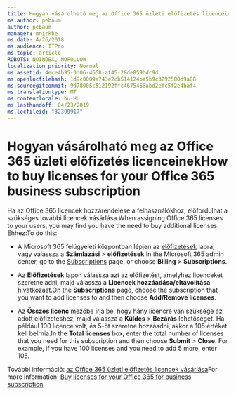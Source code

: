 ```yaml
---
title: Hogyan vásárolható meg az Office 365 üzleti előfizetés licenceinek
ms.author: pebaum
author: pebaum
manager: mnirkhe
ms.date: 4/26/2018
ms.audience: ITPro
ms.topic: article
ROBOTS: NOINDEX, NOFOLLOW
localization_priority: Normal
ms.assetid: 4ece4b95-0d06-4658-af45-28de859bdc9d
ms.openlocfilehash: 1d9c0009e743e2cb514124ba5b9c3292580d9a88
ms.sourcegitcommit: 9d78905c512192ffc4675468abd2efc5f2e4baf4
ms.translationtype: MT
ms.contentlocale: hu-HU
ms.lasthandoff: 04/23/2019
ms.locfileid: "32399917"
---
```

# <a name="how-to-buy-licenses-for-your-office-365-business-subscription"></a><span data-ttu-id="c4ca6-102">Hogyan vásárolható meg az Office 365 üzleti előfizetés licenceinek</span><span class="sxs-lookup"><span data-stu-id="c4ca6-102">How to buy licenses for your Office 365 business subscription</span></span>

<span data-ttu-id="c4ca6-103">Ha az Office 365 licencek hozzárendelése a felhasználókhoz, előfordulhat a szükséges további licencek vásárlása.</span><span class="sxs-lookup"><span data-stu-id="c4ca6-103">When assigning Office 365 licenses to your users, you may find you have the need to buy additional licenses.</span></span> <span data-ttu-id="c4ca6-104">Ehhez:</span><span class="sxs-lookup"><span data-stu-id="c4ca6-104">To do this:</span></span>
  
- <span data-ttu-id="c4ca6-105">A Microsoft 365 felügyeleti központban lépjen az [előfizetések]( https://go.microsoft.com/fwlink/p/?linkid=842054) lapra, vagy válassza a **Számlázási** \> **előfizetések**.</span><span class="sxs-lookup"><span data-stu-id="c4ca6-105">In the Microsoft 365 admin center, go to the [Subscriptions]( https://go.microsoft.com/fwlink/p/?linkid=842054) page, or choose **Billing** \> **Subscriptions**.</span></span>
    
- <span data-ttu-id="c4ca6-106">Az **Előfizetések** lapon válassza azt az előfizetést, amelyhez licenceket szeretne adni, majd válassza a **Licencek hozzáadása/eltávolítása** hivatkozást.</span><span class="sxs-lookup"><span data-stu-id="c4ca6-106">On the **Subscriptions** page, choose the subscription that you want to add licenses to and then choose **Add/Remove licenses**.</span></span>
    
- <span data-ttu-id="c4ca6-p102">Az **Összes licenc** mezőbe írja be, hogy hány licencre van szüksége az adott előfizetéshez, majd válassza a **Küldés** \> **Bezárás** lehetőséget. Ha például 100 licence volt, és 5-öt szeretne hozzáadni, akkor a 105 értéket kell beírnia.</span><span class="sxs-lookup"><span data-stu-id="c4ca6-p102">In the **Total licenses** box, enter the total number of licenses that you need for this subscription and then choose **Submit** \> **Close**. For example, if you have 100 licenses and you need to add 5 more, enter 105.</span></span>
    
<span data-ttu-id="c4ca6-109">További információ: [az Office 365 üzleti előfizetés licencek vásárlása](https://support.office.com/article/36081d8d-b3fa-4948-8c34-e217bba825e1)</span><span class="sxs-lookup"><span data-stu-id="c4ca6-109">For more information: [Buy licenses for your Office 365 for business subscription](https://support.office.com/article/36081d8d-b3fa-4948-8c34-e217bba825e1)</span></span>
  

